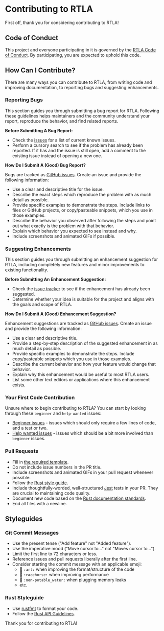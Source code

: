 # Contributing to RTLA

First off, thank you for considering contributing to RTLA! 

## Code of Conduct

This project and everyone participating in it is governed by the [RTLA Code of Conduct](CODE_OF_CONDUCT.md). By participating, you are expected to uphold this code.

## How Can I Contribute?

There are many ways you can contribute to RTLA, from writing code and improving documentation, to reporting bugs and suggesting enhancements.

### Reporting Bugs

This section guides you through submitting a bug report for RTLA. Following these guidelines helps maintainers and the community understand your report, reproduce the behavior, and find related reports.

**Before Submitting A Bug Report:**

- Check the [issues](https://github.com/vsguzev/rtla/issues) for a list of current known issues.
- Perform a cursory search to see if the problem has already been reported. If it has and the issue is still open, add a comment to the existing issue instead of opening a new one.

**How Do I Submit A (Good) Bug Report?**

Bugs are tracked as [GitHub issues](https://github.com/vsguzev/rtla/issues). Create an issue and provide the following information:

- Use a clear and descriptive title for the issue.
- Describe the exact steps which reproduce the problem with as much detail as possible.
- Provide specific examples to demonstrate the steps. Include links to files or GitHub projects, or copy/pasteable snippets, which you use in those examples.
- Describe the behavior you observed after following the steps and point out what exactly is the problem with that behavior.
- Explain which behavior you expected to see instead and why.
- Include screenshots and animated GIFs if possible.

### Suggesting Enhancements

This section guides you through submitting an enhancement suggestion for RTLA, including completely new features and minor improvements to existing functionality.

**Before Submitting An Enhancement Suggestion:**

- Check the [issue tracker](https://github.com/vsguzev/rtla/issues) to see if the enhancement has already been suggested.
- Determine whether your idea is suitable for the project and aligns with the goals and scope of RTLA.

**How Do I Submit A (Good) Enhancement Suggestion?**

Enhancement suggestions are tracked as [GitHub issues](https://github.com/vsguzev/rtla/issues). Create an issue and provide the following information:

- Use a clear and descriptive title.
- Provide a step-by-step description of the suggested enhancement in as much detail as possible.
- Provide specific examples to demonstrate the steps. Include copy/pasteable snippets which you use in those examples.
- Describe the current behavior and how your feature would change that behavior.
- Explain why this enhancement would be useful to most RTLA users.
- List some other text editors or applications where this enhancement exists.

### Your First Code Contribution

Unsure where to begin contributing to RTLA? You can start by looking through these `beginner` and `help-wanted` issues:

- [Beginner issues](https://github.com/vsguzev/rtla/labels/beginner) - issues which should only require a few lines of code, and a test or two.
- [Help wanted issues](https://github.com/vsguzev/rtla/labels/help%20wanted) - issues which should be a bit more involved than `beginner` issues.

### Pull Requests

- Fill in [the required template](PULL_REQUEST_TEMPLATE.md).
- Do not include issue numbers in the PR title.
- Include screenshots and animated GIFs in your pull request whenever possible.
- Follow the [Rust style guide](https://doc.rust-lang.org/rustfmt/index.html).
- Include thoughtfully-worded, well-structured [Jest](https://jestjs.io/) tests in your PR. They are crucial to maintaining code quality.
- Document new code based on the [Rust documentation standards](https://doc.rust-lang.org/rustdoc/what-is-rustdoc.html).
- End all files with a newline.

## Styleguides

### Git Commit Messages

- Use the present tense ("Add feature" not "Added feature").
- Use the imperative mood ("Move cursor to..." not "Moves cursor to...").
- Limit the first line to 72 characters or less.
- Reference issues and pull requests liberally after the first line.
- Consider starting the commit message with an applicable emoji:
    - 🎨 `:art:` when improving the format/structure of the code
    - 🐎 `:racehorse:` when improving performance
    - 🚱 `:non-potable_water:` when plugging memory leaks
    - etc.

### Rust Styleguide

- Use [rustfmt](https://github.com/rust-lang/rustfmt) to format your code.
- Follow the [Rust API Guidelines](https://rust-lang.github.io/api-guidelines/).

Thank you for contributing to RTLA!

